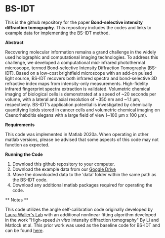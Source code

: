 # BS-IDT
This is the github repository for the paper **Bond-selective intensity diffraction tomography**. This repository includes the codes and links to example data for implementing the BS-IDT method.  

**Abstract**

Recovering molecular information remains a grand challenge in the widely used holographic and computational imaging technologies. To address this challenge, we developed a computational mid-infrared photothermal microscope, termed Bond-selective Intensity Diffraction Tomography (BS-IDT). Based on a low-cost brightfield microscope with an add-on pulsed light source, BS-IDT recovers both infrared spectra and bond-selective 3D refractive index maps from intensity-only measurements. High-fidelity infrared fingerprint spectra extraction is validated. Volumetric chemical imaging of biological cells is demonstrated at a speed of ~20 seconds per volume, with a lateral and axial resolution of ~350 nm and ~1.1 µm, respectively. BS-IDT’s application potential is investigated by chemically quantifying lipids stored in cancer cells and volumetric chemical imaging on Caenorhabditis elegans with a large field of view (~100 µm x 100 µm).

**Requirements**

This code was implemented in Matlab 2020a. When operating in other matlab versions, please be advised that some aspects of this code may not function as expected. 

**Running the Code**
1. Download this github repository to your computer.
2. Download the example data from our [Google Drive](https://drive.google.com/drive/folders/15Jb9bYLUzktRw0cosDe07ZOzHYORQkt4?usp=sharing)
3. Move the downloaded data to the 'data' folder within the same path as the BS-IDT code. 
4. Download any additional matlab packages required for operating the code. 

** Notes **

This code utilizes the angle self-calibration code originally developed by [Laura Waller's Lab](https://github.com/Waller-Lab/Angle_SelfCalibration) with an additional nonlinear fitting algorithm developed in the work "High-speed *in vitro* intensity diffraction tomography" By Li and Matlock et al. This prior work was used as the baseline code for BS-IDT and can be found [here](https://github.com/bu-cisl/IDT-using-Annular-Illumination).
